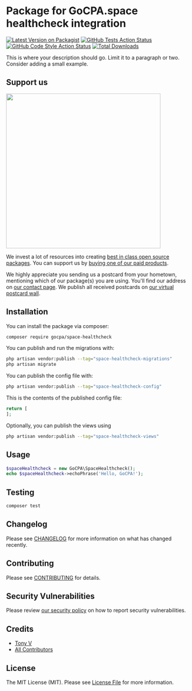 # Package for GoCPA.space healthcheck integration

[![Latest Version on Packagist](https://img.shields.io/packagist/v/gocpa/space-healthcheck.svg?style=flat-square)](https://packagist.org/packages/gocpa/space-healthcheck)
[![GitHub Tests Action Status](https://img.shields.io/github/actions/workflow/status/gocpa/space-healthcheck/run-tests.yml?branch=main&label=tests&style=flat-square)](https://github.com/gocpa/space-healthcheck/actions?query=workflow%3Arun-tests+branch%3Amain)
[![GitHub Code Style Action Status](https://img.shields.io/github/actions/workflow/status/gocpa/space-healthcheck/fix-php-code-style-issues.yml?branch=main&label=code%20style&style=flat-square)](https://github.com/gocpa/space-healthcheck/actions?query=workflow%3A"Fix+PHP+code+style+issues"+branch%3Amain)
[![Total Downloads](https://img.shields.io/packagist/dt/gocpa/space-healthcheck.svg?style=flat-square)](https://packagist.org/packages/gocpa/space-healthcheck)

This is where your description should go. Limit it to a paragraph or two. Consider adding a small example.

## Support us

[<img src="https://github-ads.s3.eu-central-1.amazonaws.com/space-healthcheck.jpg?t=1" width="419px" />](https://spatie.be/github-ad-click/space-healthcheck)

We invest a lot of resources into creating [best in class open source packages](https://spatie.be/open-source). You can support us by [buying one of our paid products](https://spatie.be/open-source/support-us).

We highly appreciate you sending us a postcard from your hometown, mentioning which of our package(s) you are using. You'll find our address on [our contact page](https://spatie.be/about-us). We publish all received postcards on [our virtual postcard wall](https://spatie.be/open-source/postcards).

## Installation

You can install the package via composer:

```bash
composer require gocpa/space-healthcheck
```

You can publish and run the migrations with:

```bash
php artisan vendor:publish --tag="space-healthcheck-migrations"
php artisan migrate
```

You can publish the config file with:

```bash
php artisan vendor:publish --tag="space-healthcheck-config"
```

This is the contents of the published config file:

```php
return [
];
```

Optionally, you can publish the views using

```bash
php artisan vendor:publish --tag="space-healthcheck-views"
```

## Usage

```php
$spaceHealthcheck = new GoCPA\SpaceHealthcheck();
echo $spaceHealthcheck->echoPhrase('Hello, GoCPA!');
```

## Testing

```bash
composer test
```

## Changelog

Please see [CHANGELOG](CHANGELOG.md) for more information on what has changed recently.

## Contributing

Please see [CONTRIBUTING](CONTRIBUTING.md) for details.

## Security Vulnerabilities

Please review [our security policy](../../security/policy) on how to report security vulnerabilities.

## Credits

- [Tony V](https://github.com/vaninanton)
- [All Contributors](../../contributors)

## License

The MIT License (MIT). Please see [License File](LICENSE.md) for more information.
